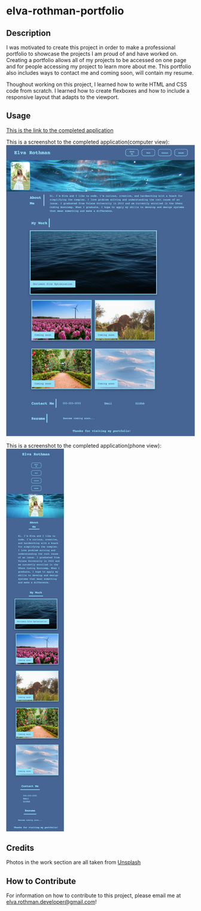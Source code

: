 # elva-rothman-portfolio

## Description

I was motivated to create this project in order to make a professional portfolio to showcase the projects I am proud of and have worked on. Creating a portfolio allows all of my projects to be accessed on one page and for people accessing my project to learn more about me. This portfolio also includes ways to contact me and coming soon, will contain my resume. 

Thoughout working on this project, I learned how to write HTML and CSS code from scratch. I learned how to create flexboxes and how to include a responsive layout that adapts to the viewport. 

## Usage

[This is the link to the completed application](https://erothman1.github.io/elva-rothman-portfolio/)

This is a screenshot to the completed application(computer view):
![Portfolio](./assets/images/computer-screen-screenshot.png)

This is a screenshot to the completed application(phone view):
![Portfolio](./assets/images/phone-view-screenshot.png)

## Credits

Photos in the work section are all taken from [Unsplash](https://unsplash.com/)


## How to Contribute

For information on how to contribute to this project, please email me at elva.rothman.developer@gmail.com!
